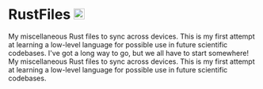 # RustFiles <img src="https://img.shields.io/badge/rust-%23000000.svg?style=for-the-badge&logo=rust&logoColor=white" alt="Rust" style="height: 22px;">

My miscellaneous Rust files to sync across devices. This is my first attempt at learning a low-level language for possible use in future scientific codebases. I've got a long way to go, but we all have to start somewhere!
My miscellaneous Rust files to sync across devices. This is my first attempt at learning a low-level language for possible use in future scientific codebases.